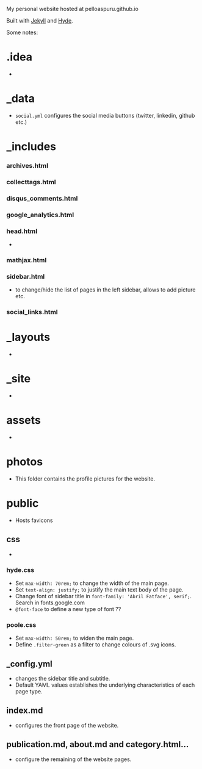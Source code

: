 My personal website hosted at pelloaspuru.github.io

Built with [Jekyll](http://jekyllrb.com) and [Hyde](http://hyde.getpoole.com).

Some notes:

# .idea

- 

# _data

- `social.yml` configures the social media buttons (twitter, linkedin, github etc.)

# _includes

### archives.html 

### collecttags.html 

### disqus_comments.html 

### google_analytics.html 

### head.html 

- 

### mathjax.html 

### sidebar.html 

- to change/hide the list of pages in the left sidebar, allows to add picture etc.

### social_links.html 

# _layouts

- 

# _site

- 

# assets

- 

# photos

- This folder contains the profile pictures for the website.

# public

- Hosts favicons

## css

- 

### hyde.css
- Set `max-width: 70rem;` to change the width of the main page.
- Set `text-align: justify;` to justify the main text body of the page.
- Change font of sidebar title in `font-family: 'Abril Fatface', serif;`. Search in fonts.google.com
- `@font-face` to define a new type of font ??

### poole.css
- Set `max-width: 50rem;` to widen the main page.
- Define `.filter-green` as a filter to change colours of .svg icons.

## _config.yml 
- changes the sidebar title and subtitle.
- Default YAML values establishes the underlying characteristics of each page type.

## index.md 
- configures the front page of the website. 

## publication.md, about.md and category.html... 
- configure the remaining of the website pages.

